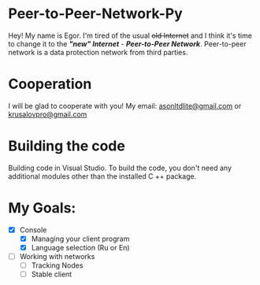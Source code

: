 # Peer-to-Peer-Network-Py
Hey! My name is Egor. I'm tired of the usual ~~old Internet~~ and I think it's time to change it to the *__"new" Internet__* - *__Peer-to-Peer Network__*. Peer-to-peer network is a data protection network from third parties.
# Cooperation
I will be glad to cooperate with you!
My email: asonltdlite@gmail.com or krusalovpro@gmail.com
# Building the code
Building code in Visual Studio. To build the code, you don't need any additional modules other than the installed C ++ package.
# My Goals:
- [X] Console
    - [X] Managing your client program
    - [X] Language selection (Ru or En)
- [ ] Working with networks
    - [ ] Tracking Nodes
    - [ ] Stable client
